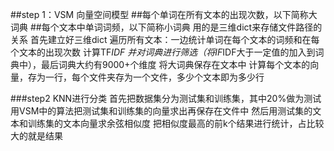 


##step 1：VSM  向量空间模型
##每个单词在所有文本的出现次数，以下简称大词典
##每个文本中单词词频，以下简称小词典
用的是三维dict来存储文件路径的关系
首先建立好三维dict
遍历所有文本：一边统计单词在每个文本的词频和在每个文本的出现次数
计算TF*IDF 并对词典进行筛选（将IF*IDF大于一定值的加入到词典中），最后词典大约有9000+个维度
将大词典保存在文本中
计算每个文本的向量，存为一行，每个文件夹存为一个文件，多少个文本即为多少行




###step2  KNN进行分类
首先把数据集分为测试集和训练集，其中20%做为测试
用VSM中的算法把测试集和训练集的向量求出再保存在文件中
然后用测试集的文本和训练集的文本向量求余弦相似度
把相似度最高的前k个结果进行统计，占比较大的就是结果


